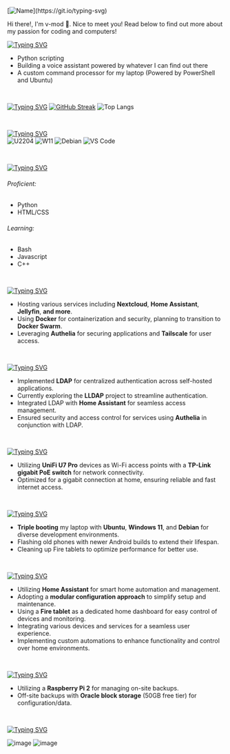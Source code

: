 [![Name](https://readme-typing-svg.demolab.com?font=Consolas&size=35&pause=2000&color=00dab9&width=435&lines=Hi+there!)](https://git.io/typing-svg)

Hi there!, I'm v-mod 👋. Nice to meet you! Read below to find out more about my passion for coding and computers!

[![Typing SVG](https://readme-typing-svg.demolab.com?font=Consolas&color=177C72&pause=1000&width=435&lines=I'm+working+on%3A)](https://git.io/typing-svg)
- Python scripting
- Building a voice assistant powered by whatever I can find out there
- A custom command processor for my laptop (Powered by PowerShell and Ubuntu)

<br>

[![Typing SVG](https://readme-typing-svg.demolab.com?font=Consolas&color=8CDA80&pause=1000&width=435&lines=Stats%3A)](https://git.io/typing-svg)
[![GitHub Streak](https://streak-stats.demolab.com?user=v-mod&theme=gruvbox_duo&hide_border=true)](https://git.io/streak-stats)
![Top Langs](https://github-readme-stats.vercel.app/api/top-langs/?username=v-mod)

<br>

[![Typing SVG](https://readme-typing-svg.demolab.com?font=Consolas&color=72BAB6&pause=1000&width=435&lines=OS+%26+Tools%3A)](https://git.io/typing-svg)
<br>
![U2204](https://img.shields.io/badge/OS-Ubuntu%2022.04-orange?style=flat-square&logo=ubuntu)
![W11](https://img.shields.io/badge/OS-Windows%2011-blueviolet?style=flat-square&logo=windows11)
![Debian](https://img.shields.io/badge/OS-Debian-red?style=flat-square&logo=debian)
![VS Code](https://img.shields.io/badge/IDE-VSCode-%23007ACC?style=flat-square&logo=Visual-studio-code)

<br>

[![Typing SVG](https://readme-typing-svg.demolab.com?font=Consolas&pause=1000&color=72BAB6&width=435&lines=Programming+Languages%3A)](https://git.io/typing-svg)
###### Proficient:
- Python
- HTML/CSS
###### Learning:
- Bash
- Javascript
- C++

<br>

[![Typing SVG](https://readme-typing-svg.demolab.com?font=Consolas&pause=1000&color=72BAB6&width=435&lines=Self-Hosting+Setup%3A)](https://git.io/typing-svg)
- Hosting various services including **Nextcloud**, **Home Assistant**, **Jellyfin**, **and more**.
- Using **Docker** for containerization and security, planning to transition to **Docker Swarm**.
- Leveraging **Authelia** for securing applications and **Tailscale** for user access.

<br>

[![Typing SVG](https://readme-typing-svg.demolab.com?font=Consolas&pause=1000&color=72BAB6&width=435&lines=LDAP+Setup%3A)](https://git.io/typing-svg)
- Implemented **LDAP** for centralized authentication across self-hosted applications.
- Currently exploring the **LLDAP** project to streamline authentication.
- Integrated LDAP with **Home Assistant** for seamless access management.
- Ensured security and access control for services using **Authelia** in conjunction with LDAP.

<br>

[![Typing SVG](https://readme-typing-svg.demolab.com?font=Consolas&pause=1000&color=72BAB6&width=435&lines=UniFi+Setup%3A)](https://git.io/typing-svg)
- Utilizing **UniFi U7 Pro** devices as Wi-Fi access points with a **TP-Link gigabit PoE switch** for network connectivity.
- Optimized for a gigabit connection at home, ensuring reliable and fast internet access.

<br>

[![Typing SVG](https://readme-typing-svg.demolab.com?font=Consolas&pause=1000&color=72BAB6&width=435&lines=Device+Customization+%26+Flashing%3A)](https://git.io/typing-svg)
- **Triple booting** my laptop with **Ubuntu**, **Windows 11**, and **Debian** for diverse development environments.
- Flashing old phones with newer Android builds to extend their lifespan.
- Cleaning up Fire tablets to optimize performance for better use.

<br>

[![Typing SVG](https://readme-typing-svg.demolab.com?font=Consolas&pause=1000&color=72BAB6&width=435&lines=Home+Assistant%3A)](https://git.io/typing-svg)
- Utilizing **Home Assistant** for smart home automation and management.
- Adopting a **modular configuration approach** to simplify setup and maintenance.
- Using a **Fire tablet** as a dedicated home dashboard for easy control of devices and monitoring.
- Integrating various devices and services for a seamless user experience.
- Implementing custom automations to enhance functionality and control over home environments.

<br>

[![Typing SVG](https://readme-typing-svg.demolab.com?font=Consolas&pause=1000&color=72BAB6&width=435&lines=Backup+Strategy%3A)](https://git.io/typing-svg)
- Utilizing a **Raspberry Pi 2** for managing on-site backups.
- Off-site backups with **Oracle block storage** (50GB free tier) for configuration/data.

<br>

[![Typing SVG](https://readme-typing-svg.demolab.com?font=Consolas&pause=1000&color=72BAB6&width=435&lines=My+Self-hosted+Dashboard%3A)](https://git.io/typing-svg)

![image](https://github.com/user-attachments/assets/fec2ad0d-4ee1-45df-a89c-13fce47e73fd)
![image](https://github.com/user-attachments/assets/cf612fc9-70a0-4502-a691-68a427ff9e56)

